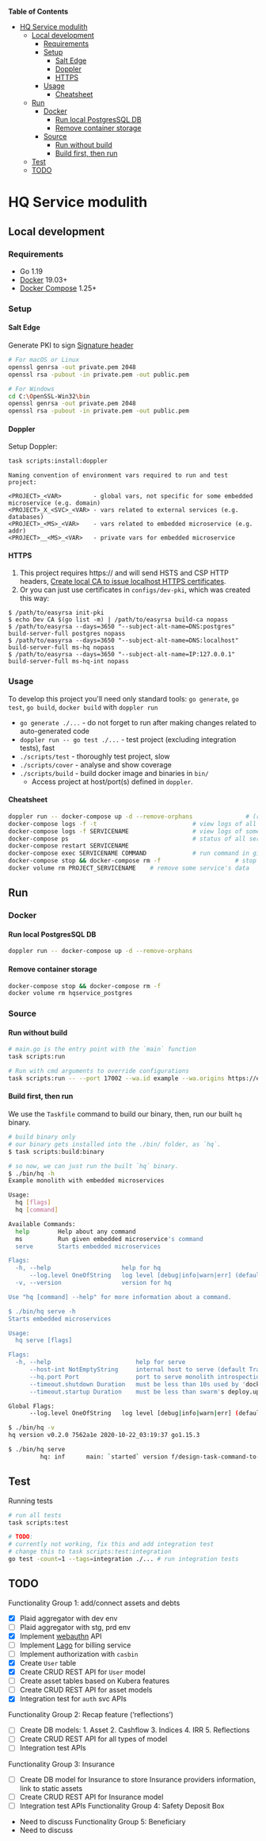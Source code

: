 <!-- START doctoc generated TOC please keep comment here to allow auto update -->
<!-- DON'T EDIT THIS SECTION, INSTEAD RE-RUN doctoc TO UPDATE -->
**Table of Contents**

- [HQ Service modulith](#hq-service-modulith)
  - [Local development](#local-development)
    - [Requirements](#requirements)
    - [Setup](#setup)
      - [Salt Edge](#salt-edge)
      - [Doppler](#doppler)
      - [HTTPS](#https)
    - [Usage](#usage)
      - [Cheatsheet](#cheatsheet)
  - [Run](#run)
    - [Docker](#docker)
      - [Run local PostgresSQL DB](#run-local-postgressql-db)
      - [Remove container storage](#remove-container-storage)
    - [Source](#source)
      - [Run without build](#run-without-build)
      - [Build first, then run](#build-first-then-run)
  - [Test](#test)
  - [TODO](#todo)

<!-- END doctoc generated TOC please keep comment here to allow auto update -->

# HQ Service modulith

## Local development
### Requirements

- Go 1.19
- [Docker](https://docs.docker.com/install/) 19.03+
- [Docker Compose](https://docs.docker.com/compose/install/) 1.25+

### Setup

#### Salt Edge

Generate PKI to sign [Signature header](https://docs.saltedge.com/general/#signature_headers)

```bash
# For macOS or Linux
openssl genrsa -out private.pem 2048
openssl rsa -pubout -in private.pem -out public.pem

# For Windows
cd C:\OpenSSL-Win32\bin
openssl genrsa -out private.pem 2048
openssl rsa -pubout -in private.pem -out public.pem
```
#### Doppler

Setup Doppler:

```bash
task scripts:install:doppler
```

```
Naming convention of environment vars required to run and test project:

<PROJECT>_<VAR>         - global vars, not specific for some embedded microservice (e.g. domain)
<PROJECT>_X_<SVC>_<VAR> - vars related to external services (e.g. databases)
<PROJECT>_<MS>_<VAR>    - vars related to embedded microservice (e.g. addr)
<PROJECT>__<MS>_<VAR>   - private vars for embedded microservice
```

#### HTTPS

1. This project requires https:// and will send HSTS and CSP HTTP headers,
  [Create local CA to issue localhost HTTPS 
  certificates](https://gist.github.com/powerman/2fc4b1a5aee62dd9491cee7f75ead0b4).
2. Or you can just use certificates in `configs/dev-pki`, which
   was created this way:

```
$ /path/to/easyrsa init-pki
$ echo Dev CA $(go list -m) | /path/to/easyrsa build-ca nopass
$ /path/to/easyrsa --days=3650 "--subject-alt-name=DNS:postgres" build-server-full postgres nopass
$ /path/to/easyrsa --days=3650 "--subject-alt-name=DNS:localhost" build-server-full ms-hq nopass
$ /path/to/easyrsa --days=3650 "--subject-alt-name=IP:127.0.0.1" build-server-full ms-hq-int nopass
```

### Usage

To develop this project you'll need only standard tools: `go generate`,
`go test`, `go build`, `docker build` with `doppler run`

- `go generate ./...` - do not forget to run after making changes related
  to auto-generated code
- `doppler run -- go test ./...` - test project (excluding integration tests), fast
- `./scripts/test` - thoroughly test project, slow
- `./scripts/cover` - analyse and show coverage
- `./scripts/build` - build docker image and binaries in `bin/`
  - Access project at host/port(s) defined in `doppler`.

#### Cheatsheet

```sh
doppler run -- docker-compose up -d --remove-orphans               # (re)start all project's services
docker-compose logs -f -t                           # view logs of all services
docker-compose logs -f SERVICENAME                  # view logs of some service
docker-compose ps                                   # status of all services
docker-compose restart SERVICENAME
docker-compose exec SERVICENAME COMMAND             # run command in given container
docker-compose stop && docker-compose rm -f                     # stop the project
docker volume rm PROJECT_SERVICENAME    # remove some service's data
```
## Run

### Docker

#### Run local PostgresSQL DB

```bash
doppler run -- docker-compose up -d --remove-orphans
```

#### Remove container storage

```bash
docker-compose stop && docker-compose rm -f
docker volume rm hqservice_postgres
```

### Source

#### Run without build
```bash
# main.go is the entry point with the `main` function
task scripts:run
```

```bash
# Run with cmd arguments to override configurations
task scripts:run -- --port 17002 --wa.id example --wa.origins https://example.com,android:apk-key-hash:your_apk_hash  # Specific auth service running on port `17002` with webauthn ID equals `example`; webauthn origns equals `https://example.com,android:apk-key-hash:your_apk_hash`  
```

#### Build first, then run

We use the `Taskfile` command to build our binary, then, run our built `hq` binary.

```bash
# build binary only
# our binary gets installed into the ./bin/ folder, as `hq`.
$ task scripts:build:binary

# so now, we can just run the built `hq` binary.
$ ./bin/hq -h
Example monolith with embedded microservices

Usage:
  hq [flags]
  hq [command]

Available Commands:
  help        Help about any command
  ms          Run given embedded microservice's command
  serve       Starts embedded microservices

Flags:
  -h, --help                    help for hq
      --log.level OneOfString   log level [debug|info|warn|err] (default debug)
  -v, --version                 version for hq

Use "hq [command] --help" for more information about a command.

$ ./bin/hq serve -h
Starts embedded microservices

Usage:
  hq serve [flags]

Flags:
  -h, --help                        help for serve
      --host-int NotEmptyString     internal host to serve (default Trans-MacBook-Pro-2.local)
      --hq.port Port                port to serve monolith introspection (default 17000)
      --timeout.shutdown Duration   must be less than 10s used by 'docker stop' between SIGTERM and SIGKILL (default 9s)
      --timeout.startup Duration    must be less than swarm's deploy.update_config.monitor (default 3s)

Global Flags:
      --log.level OneOfString   log level [debug|info|warn|err] (default debug)

$ ./bin/hq -v
hq version v0.2.0 7562a1e 2020-10-22_03:19:37 go1.15.3

$ ./bin/hq serve
         hq: inf      main: `started` version f/design-task-command-to-run-hqservice 51adc59-dirty 2023-02-15_09:36:06
```

## Test

Running tests

```sh
# run all tests
task scripts:test

# TODO: 
# currently not working, fix this and add integration test
# change this to task scripts:test:integration
go test -count=1 --tags=integration ./... # run integration tests
```

## TODO

Functionality Group 1: add/connect assets and debts

- [x] Plaid aggregator with dev env
- [ ] Plaid aggregator with stg, prd env
- [x] Implement [webauthn](https://github.com/go-webauthn/webauthn) API
- [ ] Implement [Lago](https://www.getlago.com/resources/compare/lago-vs-stripe) for billing service
- [ ] Implement authorization with `casbin`
- [x] Create `User` table
- [x] Create CRUD REST API for `User` model
- [ ] Create asset tables based on Kubera features
- [ ] Create CRUD REST API for asset models
- [x] Integration test for `auth` svc APIs

Functionality Group 2: Recap feature (‘reflections’)

- [ ] Create DB models: 1. Asset 2. Cashflow 3. Indices 4. IRR 5. Reflections
- [ ] Create CRUD REST API for all types of model
- [ ] Integration test APIs

Functionality Group 3: Insurance

- [ ] Create DB model for Insurance to store Insurance providers information, link to static assets
- [ ] Create CRUD REST API for Insurance model
- [ ] Integration test APIs
      Functionality Group 4: Safety Deposit Box
- Need to discuss
  Functionality Group 5: Beneficiary
- Need to discuss
